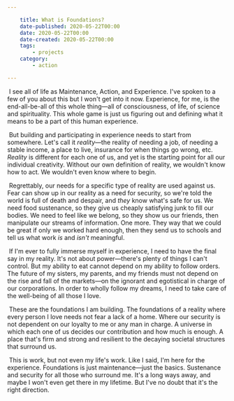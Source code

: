 ```yaml
---

    title: What is Foundations?
    date-published: 2020-05-22T00:00
    date: 2020-05-22T00:00
    date-created: 2020-05-22T00:00
    tags:
        - projects
    category:
        - action

---
```




​	I see all of life as Maintenance, Action, and Experience. I've spoken to a few of you about this but I won't get into it now. Experience, for me, is the end-all-be-all of this whole thing&mdash;all of consciousness, of life, of science and spirituality. This whole game is just us figuring out and defining what it means to be a part of this human experience.

​	But building and participating in experience needs to start from somewhere. Let's call it *reality*&mdash;the reality of needing a job, of needing a stable income, a place to live, insurance for when things go wrong, etc. *Reality* is different for each one of us, and yet is the starting point for all our individual creativity. Without our own definition of reality, we wouldn't know how to act. We wouldn't even know where to begin.

​	Regrettably, our needs for a specific type of reality are used against us. Fear can show up in our reality as a need for security, so we're told the world is full of death and despair, and *they* know what's safe for us. We need food sustenance, so they give us cheaply satisfying junk to fill our bodies. We need to feel like we belong, so they show us our friends, then manipulate our streams of information. One more. They way that we could be great if only we worked hard enough, then they send us to schools and tell us what work *is* and *isn't* meaningful.

​	If I'm ever to fully immerse myself in experience, I need to have the final say in my reality. It's not about power&mdash;there's plenty of things I can't control. But my ability to eat cannot depend on my ability to follow orders. The future of my sisters, my parents, and my friends must not depend on the rise and fall of the markets&mdash;on the ignorant and egotistical in charge of our corporations. In order to wholly follow my dreams, I need to take care of the well-being of all those I love.

​	These are the foundations I am building. The foundations of a reality where every person I love needs not fear a lack of a home. Where our security is not dependent on our loyalty to me or any man in charge. A universe in which each one of us decides our contribution and how much is enough. A place that's firm and strong and resilient to the decaying societal structures that surround us.

​	This is work, but not even my life's work. Like I said, I'm here for the experience. Foundations is just maintenance&mdash;just the basics. Sustenance and security for all those who surround me. It's a long ways away, and maybe I won't even get there in my lifetime. But I've no doubt that it's the right direction.
